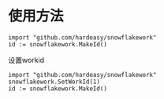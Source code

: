 # 使用方法

```
import "github.com/hardeasy/snowflakework"
id := snowflakework.MakeId()
```

设置workid
```
import "github.com/hardeasy/snowflakework"
snowflakework.SetWorkId(1)
id := snowflakework.MakeId()
```